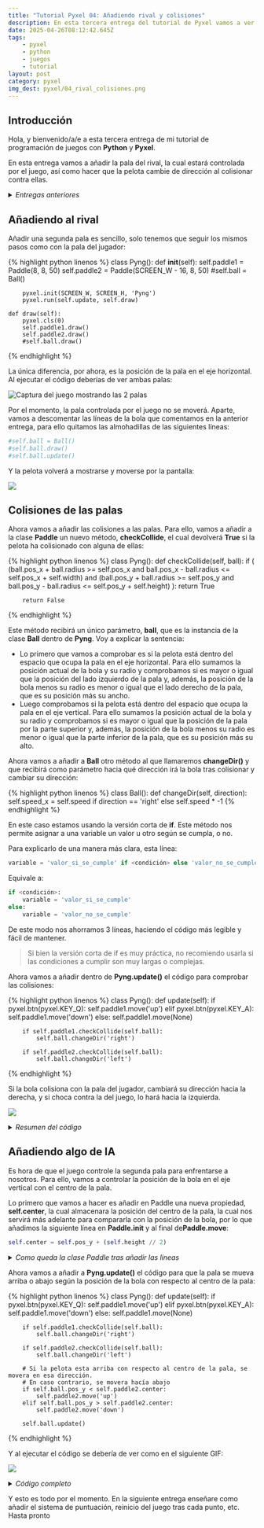 ```yaml
---
title: "Tutorial Pyxel 04: Añadiendo rival y colisiones"
description: En esta tercera entrega del tutorial de Pyxel vamos a ver como añadir la pala del rival y que la pelota colisione con ambas
date: 2025-04-26T08:12:42.645Z
tags:
    - pyxel
    - python
    - juegos
    - tutorial
layout: post
category: pyxel
img_dest: pyxel/04_rival_colisiones.png
---
```

## Introducción

Hola, y bienvenido/a/e a esta tercera entrega de mi tutorial de programación de juegos con **Python** y **Pyxel**.

En esta entrega vamos a añadir la pala del rival, la cual estará controlada por el juego, así como hacer que la pelota cambie de dirección al colisionar contra ellas.

<details>
    <summary><em>Entregas anteriores</em></summary>
    <ul>
        <li>
            <a href="{% link _posts/2025-03-04-tutorial-pyxel-01-introduccion.md %}">01 - Introducción</a>
        </li>
        <li>
            <a href="{% link _posts/2025-04-15-tutorial-pyxel-02-la-pelota.md %}">02 - Moviendo la pelota</a>
        </li>
        <li>
            <a href="{% link _posts/2025-04-24-tutorial-pyxel-03-las-raquetas.md %}">03 - Añadiendo las palas</a>
        </li>
    </ul>
</details>

## Añadiendo al rival

Añadir una segunda pala es sencillo, solo tenemos que seguir los mismos pasos como con la pala del jugador:

{% highlight python linenos %}
class Pyng():
    def __init__(self):
        self.paddle1 = Paddle(8, 8, 50)
        self.paddle2 = Paddle(SCREEN_W - 16, 8, 50)
        #self.ball = Ball()

        pyxel.init(SCREEN_W, SCREEN_H, 'Pyng')
        pyxel.run(self.update, self.draw)

    def draw(self):
        pyxel.cls(0)
        self.paddle1.draw()
        self.paddle2.draw()
        #self.ball.draw()
{% endhighlight %}

La única diferencia, por ahora, es la posición de la pala en el eje horizontal. Al ejecutar el código deberías de ver ambas palas:

![Captura del juego mostrando las 2 palas](/img//tuto_pyxel/04_01_segunda_pala.png)

Por el momento, la pala controlada por el juego no se moverá. Aparte, vamos a descomentar las líneas de la bola que comentamos en la anterior entrega, para ello quitamos las almohadillas de las siguientes líneas:

```python
#self.ball = Ball()
#self.ball.draw()
#self.ball.update()
```

Y la pelota volverá a mostrarse y moverse por la pantalla:

![](/img/tuto_pyxel/04_02_palas_y_pelota.gif)

## Colisiones de las palas

Ahora vamos a añadir las colisiones a las palas. Para ello, vamos a añadir a la clase **Paddle** un nuevo método, **checkCollide**, el cual devolverá **True** si la pelota ha colisionado con alguna de ellas:

{% highlight python linenos %}
class Pyng():
    def checkCollide(self, ball):
        if (
            (ball.pos_x + ball.radius >= self.pos_x and ball.pos_x - ball.radius <= self.pos_x + self.width) and
            (ball.pos_y + ball.radius >= self.pos_y and ball.pos_y - ball.radius <= self.pos_y + self.height)
        ):
            return True
        
        return False
{% endhighlight %}

Este método recibirá un único parámetro, **ball**, que es la instancia de la clase **Ball** dentro de **Pyng**. Voy a explicar la sentencia:

* Lo primero que vamos a comprobar es si la pelota está dentro del espacio que ocupa la pala en el eje horizontal. Para ello sumamos la posición actual de la bola y su radio y comprobamos si es mayor o igual que la posición del lado izquierdo de la pala y, además, la posición de la bola menos su radio es menor o igual que el lado derecho de la pala, que es su posición más su ancho.
* Luego comprobamos si la pelota está dentro del espacio que ocupa la pala en el eje vertical. Para ello sumamos la posición actual de la bola y su radio y comprobamos si es mayor o igual que la posición de la pala por la parte superior y, además, la posición de la bola menos su radio es menor o igual que la parte inferior de la pala, que es su posición más su alto.

Ahora vamos a añadir a **Ball** otro método al que llamaremos **changeDir()** y que recibirá como parámetro hacia qué dirección irá la bola tras colisionar y cambiar su dirección:

{% highlight python linenos %}
class Ball():
    def changeDir(self, direction):
        self.speed_x = self.speed if direction == 'right' else self.speed * -1
{% endhighlight %}

En este caso estamos usando la versión corta de **if**. Este método nos permite asignar a una variable un valor u otro según se cumpla, o no.

Para explicarlo de una manera más clara, esta línea:

```python
variable = 'valor_si_se_cumple' if <condición> else 'valor_no_se_cumple'
```

Equivale a:

```python
if <condición>:
    variable = 'valor_si_se_cumple'
else:
    variable = 'valor_no_se_cumple'
```

De este modo nos ahorramos 3 líneas, haciendo el código más legible y fácil de mantener.

> Si bien la versión corta de if es muy práctica, no recomiendo usarla si las condiciones a cumplir son muy largas o complejas.

Ahora vamos a añadir dentro de **Pyng.update()** el código para comprobar las colisiones:

{% highlight python linenos %}
class Pyng():
    def update(self):
        if pyxel.btn(pyxel.KEY_Q):
            self.paddle1.move('up')
        elif pyxel.btn(pyxel.KEY_A):
            self.paddle1.move('down')
        else:
            self.paddle1.move(None)

        if self.paddle1.checkCollide(self.ball):
            self.ball.changeDir('right')

        if self.paddle2.checkCollide(self.ball):
            self.ball.changeDir('left')
{% endhighlight %}

Si la bola colisiona con la pala del jugador, cambiará su dirección hacia la derecha, y si choca contra la del juego, lo hará hacia la izquierda.

![](/img/tuto_pyxel/04_03_colisiones.gif)

<details>
    <summary><em>Resumen del código</em></summary>
    {% highlight python linenos %}

import pyxel
from random import choice


SCREEN_W = 320
SCREEN_H = 240


class Paddle():
    def __init__(self, pos_x, width, height):
        self.pos_x = pos_x
        self.width = width
        self.height = height
        self.pos_y = (SCREEN_H - self.height) // 2
        self.speed = 3
        self.color = 7

    def draw(self):
        pyxel.rect(self.pos_x, self.pos_y, self.width, self.height, self.color)

    def move(self, direction):
        if direction == 'up' and self.pos_y > 0:
            self.pos_y += self.speed * -1
        elif direction == 'down' and self.pos_y + self.height < SCREEN_H:
            self.pos_y += self.speed

    def checkCollide(self, ball):
        if (
            (ball.pos_x + 4 >= self.pos_x and ball.pos_x - 4 <= self.pos_x + self.width) and
            (ball.pos_y + 4 >= self.pos_y and ball.pos_y - 4 <= self.pos_y + self.height)
        ):
            return True
        
        return False

    
class Ball():
    def __init__(self):
        self.pos_x = (SCREEN_W - 2) // 2
        self.pos_y = (SCREEN_H - 2) // 2
        self.speed_x = 0
        self.speed_y = 0
        self.speed = 4
        self.radius = 4
        self.color = 7

    def changeDir(self, direction):
        self.speed_x = self.speed if direction == 'right' else self.speed * -1

    def initMove(self):
        # Inicia el movimiento de la pelota en una dirección aleatoria
        x_move = choice(['left', 'right'])
        if x_move == 'right':
            self.speed_x = self.speed
        else:
            self.speed_x = self.speed * -1

        y_move = choice(['up', 'down'])
        if y_move == 'down':
            self.speed_y = self.speed
        else:
            self.speed_y = self.speed * -1

    def draw(self):
        pyxel.circ(self.pos_x, self.pos_y, self.radius, self.color)

    def update(self):
        if self.pos_y - 6 <= 0:
            self.speed_y = self.speed
        elif self.pos_y + 6 >= SCREEN_H:
            self.speed_y = self.speed * -1

        if self.pos_x - 6 <= 0:
            self.speed_x = self.speed
        elif self.pos_x + 6 >= SCREEN_W:
            self.speed_x = self.speed * -1

        self.pos_x += self.speed_x
        self.pos_y += self.speed_y


class Pyng():
    def __init__(self):
        self.paddle1 = Paddle(8, 8, 50)
        self.paddle2 = Paddle(SCREEN_W - 16, 8, 50)
        self.ball = Ball()
        self.ball.initMove()

        pyxel.init(SCREEN_W, SCREEN_H, 'Pyng')
        pyxel.run(self.update, self.draw)

    def draw(self):
        pyxel.cls(0)
        self.paddle1.draw()
        self.paddle2.draw()
        self.ball.draw()

    def update(self):
        if pyxel.btn(pyxel.KEY_Q):
            self.paddle1.move('up')
        elif pyxel.btn(pyxel.KEY_A):
            self.paddle1.move('down')
        else:
            self.paddle1.move(None)
        
        if self.paddle1.checkCollide(self.ball):
            self.ball.changeDir('right')

        if self.paddle2.checkCollide(self.ball):
            self.ball.changeDir('left')

        self.ball.update()


Pyng()
{% endhighlight %}
</details>

## Añadiendo algo de IA

Es hora de que el juego controle la segunda pala para enfrentarse a nosotros. Para ello, vamos a controlar la posición de la bola en el eje vertical con el centro de la pala.

Lo primero que vamos a hacer es añadir en Paddle una nueva propiedad, **self.center**, la cual almacenara la posición del centro de la pala, la cual nos servirá más adelante para compararla con la posición de la bola, por lo que añadimos la siguiente línea en **Paddle.__init__** y al final de**Paddle.move**:

```python
self.center = self.pos_y + (self.height // 2)
```

<details>
    <summary><em>Como queda la clase Paddle tras añadir las lineas</em></summary>
{% highlight python linenos %}
class Paddle():
    def __init__(self, pos_x, width, height):
        self.pos_x = pos_x
        self.width = width
        self.height = height
        self.pos_y = (SCREEN_H - self.height) // 2
        self.center = self.pos_y + (self.height // 2)
        self.speed = 3
        self.color = 7

    def draw(self):
        pyxel.rect(self.pos_x, self.pos_y, self.width, self.height, self.color)

    def move(self, direction):
        if direction == 'up' and self.pos_y > 0:
            self.pos_y += self.speed * -1
        elif direction == 'down' and self.pos_y + self.height < SCREEN_H:
            self.pos_y += self.speed

        self.center = self.pos_y + (self.height // 2)

    def checkCollide(self, ball):
        if (
            (ball.pos_x + 4 >= self.pos_x and ball.pos_x - 4 <= self.pos_x + self.width) and
            (ball.pos_y + 4 >= self.pos_y and ball.pos_y - 4 <= self.pos_y + self.height)
        ):
            return True
        
        return False
{% endhighlight %}
</details>


Ahora vamos a añadir a **Pyng.update()** el código para que la pala se mueva arriba o abajo según la posición de la bola con respecto al centro de la pala:

{% highlight python linenos %}
class Pyng():
    def update(self):
        if pyxel.btn(pyxel.KEY_Q):
            self.paddle1.move('up')
        elif pyxel.btn(pyxel.KEY_A):
            self.paddle1.move('down')
        else:
            self.paddle1.move(None)

        if self.paddle1.checkCollide(self.ball):
            self.ball.changeDir('right')

        if self.paddle2.checkCollide(self.ball):
            self.ball.changeDir('left')

        # Si la pelota esta arriba con respecto al centro de la pala, se movera en esa dirección.
        # En caso contrario, se movera hacía abajo
        if self.ball.pos_y < self.paddle2.center:
            self.paddle2.move('up')
        elif self.ball.pos_y > self.paddle2.center:
            self.paddle2.move('down')

        self.ball.update()

{% endhighlight %}

Y al ejecutar el código se debería de ver como en el siguiente GIF:

![](/img/tuto_pyxel/04_04_ia.gif)


<details>
    <summary><em>Código completo</em></summary>
{% highlight python linenos %}
import pyxel
from random import choice


SCREEN_W = 320
SCREEN_H = 240


class Paddle():
    def __init__(self, pos_x, width, height):
        self.pos_x = pos_x
        self.width = width
        self.height = height
        self.pos_y = (SCREEN_H - self.height) // 2
        self.center = self.pos_y + (self.height // 2)
        self.speed = 3
        self.color = 7

    def draw(self):
        pyxel.rect(self.pos_x, self.pos_y, self.width, self.height, self.color)

    def move(self, direction):
        if direction == 'up' and self.pos_y > 0:
            self.pos_y += self.speed * -1
        elif direction == 'down' and self.pos_y + self.height < SCREEN_H:
            self.pos_y += self.speed

        self.center = self.pos_y + (self.height // 2)

    def checkCollide(self, ball):
        if (
            (ball.pos_x + 4 >= self.pos_x and ball.pos_x - 4 <= self.pos_x + self.width) and
            (ball.pos_y + 4 >= self.pos_y and ball.pos_y - 4 <= self.pos_y + self.height)
        ):
            return True
        
        return False

    
class Ball():
    def __init__(self):
        self.pos_x = (SCREEN_W - 2) // 2
        self.pos_y = (SCREEN_H - 2) // 2
        self.speed_x = 0
        self.speed_y = 0
        self.speed = 4
        self.radius = 4
        self.color = 7

    def changeDir(self, direction):
        self.speed_x = self.speed if direction == 'right' else self.speed * -1

    def initMove(self):
        x_move = choice(['left', 'right'])
        self.speed_x = self.speed if x_move == 'right' else self.speed * -1

        y_move = choice(['up', 'down'])
        self.speed_y = self.speed if y_move == 'down' else self.speed * -1

    def draw(self):
        pyxel.circ(self.pos_x, self.pos_y, self.radius, self.color)

    def reset(self):
        self.pos_x = (SCREEN_W - 4) // 2
        self.pos_y = (SCREEN_H - 4) // 2
        self.speed_x = 0
        self.speed_y = 0

    def update(self):
        # Comprobamos si la bola choca contra la parte superior o inferior de la pantalla
        if self.pos_y - 6 <= 0:
            self.speed_y = self.speed
        elif self.pos_y + 6 >= SCREEN_H:
            self.speed_y = self.speed * -1

        # Y aquí si choca contra la parte izquierda y derecha
        if self.pos_x - 6 <= 0:
            self.speed_x = self.speed
        elif self.pos_x + 6 >= SCREEN_W:
            self.speed_x = self.speed * -1

        # Y finalmente movemos la bola
        self.pos_x += self.speed_x
        self.pos_y += self.speed_y


class Pyng():
    def __init__(self):
        self.paddle1 = Paddle(8, 8, 48)
        self.paddle2 = Paddle(SCREEN_W - 16, 8, 48)
        self.ball = Ball()
        self.ball.initMove()

        pyxel.init(SCREEN_W, SCREEN_H, 'Pyng')
        pyxel.run(self.update, self.draw)

    def draw(self):
        pyxel.cls(0)
        self.paddle1.draw()
        self.paddle2.draw()
        self.ball.draw()

    def update(self):
        if pyxel.btn(pyxel.KEY_Q):
            self.paddle1.move('up')
        elif pyxel.btn(pyxel.KEY_A):
            self.paddle1.move('down')
        else:
            self.paddle1.move(None)
        
        #if pyxel.btn(pyxel.KEY_SPACE) and self.ball.speed_x == 0:
        #    self.ball.initMove()

        if self.paddle1.checkCollide(self.ball):
            self.ball.changeDir('right')

        if self.paddle2.checkCollide(self.ball):
            self.ball.changeDir('left')

        if self.ball.pos_y < self.paddle2.center:
            self.paddle2.move('up')
        elif self.ball.pos_y > self.paddle2.center:
            self.paddle2.move('down')

        self.ball.update()


Pyng()
{% endhighlight %}
</details>

Y esto es todo por el momento. En la siguiente entrega enseñare como añadir el sistema de puntuación, reinicio del juego tras cada punto, etc. Hasta pronto